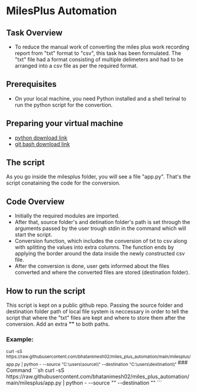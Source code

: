 # MilesPlus Automation
## Task Overview
 - To reduce the manual work of converting the miles plus work recording report from "txt" format to "csv", this task has been formulated. The "txt" file had a format consisting of multiple delimeters and had to be arranged into a csv file as per the required format.

## Prerequisites
- On your local machine, you need Python installed and a shell terinal to run the python script for the convertion.

## Preparing your virtual machine
- [python download link](https://www.python.org/downloads/)
- [git bash download link](https://git-scm.com/download/win)

## The script
As you go inside the milesplus folder, you will see a file "app.py". That's the script conataining the code for the conversion.

## Code Overview
- Initially the required modules are imported.
- After that, source folder's and detination folder's path is set through the arguments passed by the user trough stdin in the command which will start the script.
- Conversion function, which includes the conversion of txt to csv along with splitting the values into extra columns. The function ends by applying the border around the data inside the newly constructed csv file.
- After the conversion is done, user gets informed about the files converted and where the converted files are stored (destination folder).

## How to run the script
This script is kept on a public github repo. Passing the source folder and destination folder path of local file system is neccessary in order to tell the script that where the "txt" files are kept and where to store them after the conversion. Add an extra **"\"** to both paths. 

### Example:
<sub>
 curl -sS https://raw.githubusercontent.com/bhatanimesh02/miles_plus_automation/main/milesplus/app.py | python - --source "C:\users\source\\" --destination "C:\users\destination\\"
</sub>
### Command
```sh
curl -sS https://raw.githubusercontent.com/bhatanimesh02/miles_plus_automation/main/milesplus/app.py | python - --source "<source-folder-path>" --destination "<destination-folder-path>"
```

